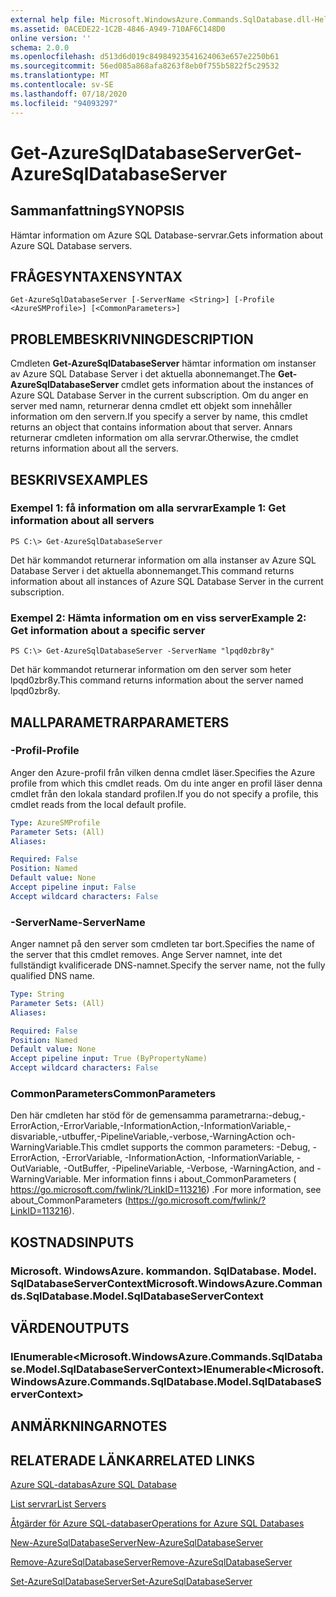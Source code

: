 ```yaml
---
external help file: Microsoft.WindowsAzure.Commands.SqlDatabase.dll-Help.xml
ms.assetid: 0ACEDE22-1C2B-4846-A949-710AF6C148D0
online version: ''
schema: 2.0.0
ms.openlocfilehash: d513d6d019c84984923541624063e657e2250b61
ms.sourcegitcommit: 56ed085a868afa8263f8eb0f755b5822f5c29532
ms.translationtype: MT
ms.contentlocale: sv-SE
ms.lasthandoff: 07/18/2020
ms.locfileid: "94093297"
---
```

# <span data-ttu-id="6bbc4-101">Get-AzureSqlDatabaseServer</span><span class="sxs-lookup"><span data-stu-id="6bbc4-101">Get-AzureSqlDatabaseServer</span></span>

## <span data-ttu-id="6bbc4-102">Sammanfattning</span><span class="sxs-lookup"><span data-stu-id="6bbc4-102">SYNOPSIS</span></span>
<span data-ttu-id="6bbc4-103">Hämtar information om Azure SQL Database-servrar.</span><span class="sxs-lookup"><span data-stu-id="6bbc4-103">Gets information about Azure SQL Database servers.</span></span>

## <span data-ttu-id="6bbc4-104">FRÅGESYNTAXEN</span><span class="sxs-lookup"><span data-stu-id="6bbc4-104">SYNTAX</span></span>

```
Get-AzureSqlDatabaseServer [-ServerName <String>] [-Profile <AzureSMProfile>] [<CommonParameters>]
```

## <span data-ttu-id="6bbc4-105">PROBLEMBESKRIVNING</span><span class="sxs-lookup"><span data-stu-id="6bbc4-105">DESCRIPTION</span></span>
<span data-ttu-id="6bbc4-106">Cmdleten **Get-AzureSqlDatabaseServer** hämtar information om instanser av Azure SQL Database Server i det aktuella abonnemanget.</span><span class="sxs-lookup"><span data-stu-id="6bbc4-106">The **Get-AzureSqlDatabaseServer** cmdlet gets information about the instances of Azure SQL Database Server in the current subscription.</span></span>
<span data-ttu-id="6bbc4-107">Om du anger en server med namn, returnerar denna cmdlet ett objekt som innehåller information om den servern.</span><span class="sxs-lookup"><span data-stu-id="6bbc4-107">If you specify a server by name, this cmdlet returns an object that contains information about that server.</span></span>
<span data-ttu-id="6bbc4-108">Annars returnerar cmdleten information om alla servrar.</span><span class="sxs-lookup"><span data-stu-id="6bbc4-108">Otherwise, the cmdlet returns information about all the servers.</span></span>

## <span data-ttu-id="6bbc4-109">BESKRIVS</span><span class="sxs-lookup"><span data-stu-id="6bbc4-109">EXAMPLES</span></span>

### <span data-ttu-id="6bbc4-110">Exempel 1: få information om alla servrar</span><span class="sxs-lookup"><span data-stu-id="6bbc4-110">Example 1: Get information about all servers</span></span>
```
PS C:\> Get-AzureSqlDatabaseServer
```

<span data-ttu-id="6bbc4-111">Det här kommandot returnerar information om alla instanser av Azure SQL Database Server i det aktuella abonnemanget.</span><span class="sxs-lookup"><span data-stu-id="6bbc4-111">This command returns information about all instances of Azure SQL Database Server in the current subscription.</span></span>

### <span data-ttu-id="6bbc4-112">Exempel 2: Hämta information om en viss server</span><span class="sxs-lookup"><span data-stu-id="6bbc4-112">Example 2: Get information about a specific server</span></span>
```
PS C:\> Get-AzureSqlDatabaseServer -ServerName "lpqd0zbr8y"
```

<span data-ttu-id="6bbc4-113">Det här kommandot returnerar information om den server som heter lpqd0zbr8y.</span><span class="sxs-lookup"><span data-stu-id="6bbc4-113">This command returns information about the server named lpqd0zbr8y.</span></span>

## <span data-ttu-id="6bbc4-114">MALLPARAMETRAR</span><span class="sxs-lookup"><span data-stu-id="6bbc4-114">PARAMETERS</span></span>

### <span data-ttu-id="6bbc4-115">-Profil</span><span class="sxs-lookup"><span data-stu-id="6bbc4-115">-Profile</span></span>
<span data-ttu-id="6bbc4-116">Anger den Azure-profil från vilken denna cmdlet läser.</span><span class="sxs-lookup"><span data-stu-id="6bbc4-116">Specifies the Azure profile from which this cmdlet reads.</span></span>
<span data-ttu-id="6bbc4-117">Om du inte anger en profil läser denna cmdlet från den lokala standard profilen.</span><span class="sxs-lookup"><span data-stu-id="6bbc4-117">If you do not specify a profile, this cmdlet reads from the local default profile.</span></span>

```yaml
Type: AzureSMProfile
Parameter Sets: (All)
Aliases: 

Required: False
Position: Named
Default value: None
Accept pipeline input: False
Accept wildcard characters: False
```

### <span data-ttu-id="6bbc4-118">-ServerName</span><span class="sxs-lookup"><span data-stu-id="6bbc4-118">-ServerName</span></span>
<span data-ttu-id="6bbc4-119">Anger namnet på den server som cmdleten tar bort.</span><span class="sxs-lookup"><span data-stu-id="6bbc4-119">Specifies the name of the server that this cmdlet removes.</span></span>
<span data-ttu-id="6bbc4-120">Ange Server namnet, inte det fullständigt kvalificerade DNS-namnet.</span><span class="sxs-lookup"><span data-stu-id="6bbc4-120">Specify the server name, not the fully qualified DNS name.</span></span>

```yaml
Type: String
Parameter Sets: (All)
Aliases: 

Required: False
Position: Named
Default value: None
Accept pipeline input: True (ByPropertyName)
Accept wildcard characters: False
```

### <span data-ttu-id="6bbc4-121">CommonParameters</span><span class="sxs-lookup"><span data-stu-id="6bbc4-121">CommonParameters</span></span>
<span data-ttu-id="6bbc4-122">Den här cmdleten har stöd för de gemensamma parametrarna:-debug,-ErrorAction,-ErrorVariable,-InformationAction,-InformationVariable,-disvariable,-utbuffer,-PipelineVariable,-verbose,-WarningAction och-WarningVariable.</span><span class="sxs-lookup"><span data-stu-id="6bbc4-122">This cmdlet supports the common parameters: -Debug, -ErrorAction, -ErrorVariable, -InformationAction, -InformationVariable, -OutVariable, -OutBuffer, -PipelineVariable, -Verbose, -WarningAction, and -WarningVariable.</span></span> <span data-ttu-id="6bbc4-123">Mer information finns i about_CommonParameters ( https://go.microsoft.com/fwlink/?LinkID=113216) .</span><span class="sxs-lookup"><span data-stu-id="6bbc4-123">For more information, see about_CommonParameters (https://go.microsoft.com/fwlink/?LinkID=113216).</span></span>

## <span data-ttu-id="6bbc4-124">KOSTNADS</span><span class="sxs-lookup"><span data-stu-id="6bbc4-124">INPUTS</span></span>

### <span data-ttu-id="6bbc4-125">Microsoft. WindowsAzure. kommandon. SqlDatabase. Model. SqlDatabaseServerContext</span><span class="sxs-lookup"><span data-stu-id="6bbc4-125">Microsoft.WindowsAzure.Commands.SqlDatabase.Model.SqlDatabaseServerContext</span></span>

## <span data-ttu-id="6bbc4-126">VÄRDEN</span><span class="sxs-lookup"><span data-stu-id="6bbc4-126">OUTPUTS</span></span>

### <span data-ttu-id="6bbc4-127">IEnumerable\<Microsoft.WindowsAzure.Commands.SqlDatabase.Model.SqlDatabaseServerContext\></span><span class="sxs-lookup"><span data-stu-id="6bbc4-127">IEnumerable\<Microsoft.WindowsAzure.Commands.SqlDatabase.Model.SqlDatabaseServerContext\></span></span>

## <span data-ttu-id="6bbc4-128">ANMÄRKNINGAR</span><span class="sxs-lookup"><span data-stu-id="6bbc4-128">NOTES</span></span>

## <span data-ttu-id="6bbc4-129">RELATERADE LÄNKAR</span><span class="sxs-lookup"><span data-stu-id="6bbc4-129">RELATED LINKS</span></span>

[<span data-ttu-id="6bbc4-130">Azure SQL-databas</span><span class="sxs-lookup"><span data-stu-id="6bbc4-130">Azure SQL Database</span></span>](https://azure.microsoft.com/en-us/services/sql-database/)

[<span data-ttu-id="6bbc4-131">List servrar</span><span class="sxs-lookup"><span data-stu-id="6bbc4-131">List Servers</span></span>](https://msdn.microsoft.com/en-us/library/azure/dn505702.aspx)

[<span data-ttu-id="6bbc4-132">Åtgärder för Azure SQL-databaser</span><span class="sxs-lookup"><span data-stu-id="6bbc4-132">Operations for Azure SQL Databases</span></span>](https://msdn.microsoft.com/en-us/library/azure/dn505719.aspx)

[<span data-ttu-id="6bbc4-133">New-AzureSqlDatabaseServer</span><span class="sxs-lookup"><span data-stu-id="6bbc4-133">New-AzureSqlDatabaseServer</span></span>](./New-AzureSqlDatabaseServer.md)

[<span data-ttu-id="6bbc4-134">Remove-AzureSqlDatabaseServer</span><span class="sxs-lookup"><span data-stu-id="6bbc4-134">Remove-AzureSqlDatabaseServer</span></span>](./Remove-AzureSqlDatabaseServer.md)

[<span data-ttu-id="6bbc4-135">Set-AzureSqlDatabaseServer</span><span class="sxs-lookup"><span data-stu-id="6bbc4-135">Set-AzureSqlDatabaseServer</span></span>](./Set-AzureSqlDatabaseServer.md)


